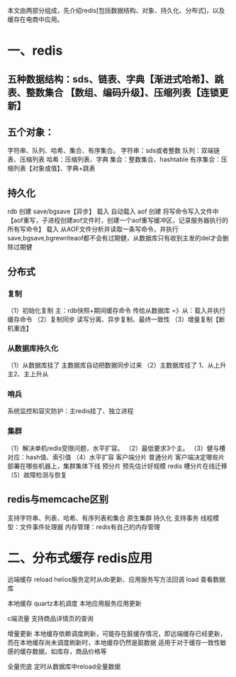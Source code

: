 <!-- GFM-TOC -->
本文由两部分组成，先介绍redis[包括数据结构、对象、持久化、分布式]，以及缓存在电商中应用。

# 一、redis

## 五种数据结构：sds、链表、字典【渐进式哈希】、跳表、整数集合 【数组、编码升级】、压缩列表【连锁更新】

## 五个对象：
字符串、队列、哈希、集合、有序集合。
字符串：sds或者整数
队列：双端链表、压缩列表
哈希：压缩列表、字典
集合：整数集合、hashtable
有序集合：压缩列表【对象或值】、字典+跳表

## 持久化
rdb 
创建 save/bgsave【异步】
载入 自动载入
aof 
创建 将写命令写入文件中
【aof重写，子进程创建aof文件时，创建一个aof重写缓冲区，记录服务器执行的所有写命令】
载入 从AOF文件分析并读取一条写命令，并执行
save,bgsave,bgrewriteaof都不会有过期健，从数据库只有收到主发的del才会删除过期健

## 分布式

### 复制
（1）初始化复制
主：rdb快照+期间缓存命令 传给从数据库 =》从：载入并执行缓存命令
（2）复制同步
读写分离、异步复制、最终一致性
（3）增量复制【断机重连】

### 从数据库持久化
（1）从数据库挂了
主数据库自动把数据同步过来
（2）主数据库挂了
1、从上升主2、主上升从

### 哨兵
系统监控和容灾防护：主redis挂了、独立进程
### 集群
（1）解决单机redis受限问题，水平扩容。
（2）最低要求3个主。
（3）健与槽对应：hash值、索引值
（4）水平扩容
客户端分片 
    普通分片 客户端决定哪些片部署在哪些机器上，集群集体下线
    预分片 预先估计好规模
    redis 槽分片在线迁移
（5）故障检测与恢复

## redis与memcache区别
支持字符串、列表、哈希、有序列表和集合
原生集群
持久化
支持事务
线程模型：文件事件处理器
内存管理：redis有自己的内存管理

# 二、分布式缓存 redis应用

远端缓存
reload   helios服务定时从db更新、应用服务写方法回调
load    查看数据库

本地缓存
quartz本机调度
本地应用服务应用更新

c端流量
支持商品详情页的查询

增量更新
本地缓存依赖调度刷新，可能存在脏缓存情况，即远端缓存已经更新，而在本地缓存尚未调度刷新时，本地缓存仍然是脏数据 适用于对于缓存一致性敏感的缓存数据，如库存，商品价格等

全量兜底
定时从数据库中reload全量数据
